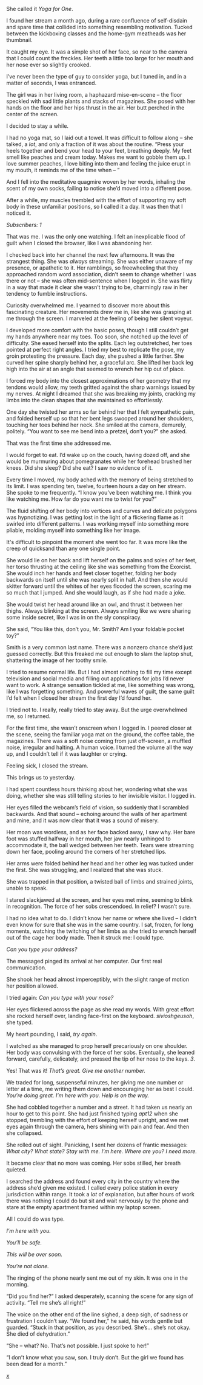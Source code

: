 She called it *Yoga for One*.

I found her stream a month ago, during a rare confluence of self-disdain and spare time that collided into something resembling motivation. Tucked between the kickboxing classes and the home-gym meatheads was her thumbnail.

It caught my eye. It was a simple shot of her face, so near to the camera that I could count the freckles. Her teeth a little too large for her mouth and her nose ever so slightly crooked.

I’ve never been the type of guy to consider yoga, but I tuned in, and in a matter of seconds, I was entranced.

The girl was in her living room, a haphazard mise-en-scene – the floor speckled with sad little plants and stacks of magazines. She posed with her hands on the floor and her hips thrust in the air. Her butt perched in the center of the screen.

I decided to stay a while.

I had no yoga mat, so I laid out a towel. It was difficult to follow along – she talked, a *lot*, and only a fraction of it was about the routine. “Press your heels together and bend your head to your feet, breathing deeply. My feet smell like peaches and cream today. Makes me want to gobble them up. I love summer peaches, I love biting into them and feeling the juice erupt in my mouth, it reminds me of the time when – ”

And I fell into the meditative quagmire woven by her words, inhaling the scent of my own socks, failing to notice she’d moved into a different pose.

After a while, my muscles trembled with the effort of supporting my soft body in these unfamiliar positions, so I called it a day. It was then that I noticed it.

*Subscribers: 1*

That was me. I was the only one watching. I felt an inexplicable flood of guilt when I closed the browser, like I was abandoning her.

I checked back into her channel the next few afternoons. It was the strangest thing. She was *always* streaming. She was either unaware of my presence, or apathetic to it. Her ramblings, so freewheeling that they approached random word association, didn’t seem to change whether I was there or not – she was often mid-sentence when I logged in. She was flirty in a way that made it clear she wasn’t trying to be, charmingly raw in her tendency to fumble instructions.

Curiosity overwhelmed me. I yearned to discover more about this fascinating creature. Her movements drew me in, like she was grasping at me through the screen. I marveled at the feeling of being her silent voyeur.

I developed more comfort with the basic poses, though I still couldn’t get my hands anywhere near my toes. Too soon, she notched up the level of difficulty. She eased herself into the splits. Each leg outstretched, her toes pointed at perfect right angles. I tried my best to replicate the pose, my groin protesting the pressure. Each day, she pushed a little farther. She curved her spine sharply behind her, a graceful arc. She lifted her back leg high into the air at an angle that seemed to wrench her hip out of place.

I forced my body into the closest approximations of her geometry that my tendons would allow, my teeth gritted against the sharp warnings issued by my nerves. At night I dreamed that she was breaking my joints, cracking my limbs into the clean shapes that she maintained so effortlessly.

One day she twisted her arms so far behind her that I felt sympathetic pain, and folded herself up so that her bent legs swooped around her shoulders, touching her toes behind her neck. She smiled at the camera, demurely, politely. “You want to see me bend into a pretzel, don’t you?” she asked.

That was the first time she addressed me.

I would forget to eat. I’d wake up on the couch, having dozed off, and she would be murmuring about pomegranates while her forehead brushed her knees. Did she sleep? Did she eat? I saw no evidence of it.

Every time I moved, my body ached with the memory of being stretched to its limit. I was spending ten, twelve, fourteen hours a day on her stream. She spoke to me frequently. “I know you’ve been watching me. I think you like watching me. How far do you want me to twist for you?”

The fluid shifting of her body into vertices and curves and delicate polygons was hypnotizing. I was getting lost in the light of a flickering flame as it swirled into different patterns. I was working myself into something more pliable, molding myself into something like her image.

It's difficult to pinpoint the moment she went too far. It was more like the creep of quicksand than any one single point.

She would lie on her back and lift herself on the palms and soles of her feet, her torso thrusting at the ceiling like she was something from the Exorcist. She would inch her hands and feet closer together, folding her body backwards on itself until she was nearly split in half. And then she would skitter forward until the whites of her eyes flooded the screen, scaring me so much that I jumped. And she would laugh, as if she had made a joke.

She would twist her head around like an owl, and thrust it between her thighs. Always blinking at the screen. Always smiling like we were sharing some inside secret, like I was in on the sly conspiracy.

She said, “You like this, don’t you, Mr. Smith? Am I your foldable pocket toy?”

Smith is a very common last name. There was a nonzero chance she’d just guessed correctly. But this freaked me out enough to slam the laptop shut, shattering the image of her toothy smile.

I tried to resume normal life. But I had almost nothing to fill my time except television and social media and filling out applications for jobs I’d never want to work. A strange sensation tickled at me, like something was wrong, like I was forgetting something. And powerful waves of guilt, the same guilt I’d felt when I closed her stream the first day I’d found her.

I tried not to. I really, really tried to stay away. But the urge overwhelmed me, so I returned.

For the first time, she wasn’t onscreen when I logged in. I peered closer at the scene, seeing the familiar yoga mat on the ground, the coffee table, the magazines. There was a soft noise coming from just off-screen, a muffled noise, irregular and halting. A human voice. I turned the volume all the way up, and I couldn’t tell if it was laughter or crying.

Feeling sick, I closed the stream.

This brings us to yesterday.

I had spent countless hours thinking about her, wondering what she was doing, whether she was still telling stories to her invisible visitor. I logged in.

Her eyes filled the webcam’s field of vision, so suddenly that I scrambled backwards. And that sound – echoing around the walls of her apartment and mine, and it was now clear that it was a sound of misery.

Her moan was wordless, and as her face backed away, I saw why. Her bare foot was stuffed halfway in her mouth, her jaw nearly unhinged to accommodate it, the ball wedged between her teeth. Tears were streaming down her face, pooling around the corners of her stretched lips.

Her arms were folded behind her head and her other leg was tucked under the first. She was struggling, and I realized that she was stuck.

She was trapped in that position, a twisted ball of limbs and strained joints, unable to speak.

I stared slackjawed at the screen, and her eyes met mine, seeming to blink in recognition. The force of her sobs crescendoed. In relief? I wasn’t sure.

I had no idea what to do. I didn’t know her name or where she lived – I didn’t even know for sure that she was in the same country. I sat, frozen, for long moments, watching the twitching of her limbs as she tried to wrench herself out of the cage her body made. Then it struck me: I could type.

*Can you type your address?*

The messaged pinged its arrival at her computer. Our first real communication.

She shook her head almost imperceptibly, with the slight range of motion her position allowed.

I tried again: *Can you type with your nose?*

Her eyes flickered across the page as she read my words. With great effort she rocked herself over, landing face-first on the keyboard. *sivioshgeusoh*, she typed.

My heart pounding, I said, *try again*.

I watched as she managed to prop herself precariously on one shoulder. Her body was convulsing with the force of her sobs. Eventually, she leaned forward, carefully, delicately, and pressed the tip of her nose to the keys. *3*.

Yes! That was it! *That’s great. Give me another number.*

We traded for long, suspenseful minutes, her giving me one number or letter at a time, me writing them down and encouraging her as best I could. *You’re doing great. I’m here with you. Help is on the way.*

She had cobbled together a number and a street. It had taken us nearly an hour to get to this point. She had just finished typing *apt12* when she stopped, trembling with the effort of keeping herself upright, and we met eyes again through the camera, hers shining with pain and fear. And then she collapsed.

She rolled out of sight. Panicking, I sent her dozens of frantic messages: *What city? What state? Stay with me. I’m here. Where are you? I need more.*

It became clear that no more was coming. Her sobs stilled, her breath quieted.

I searched the address and found every city in the country where the address she’d given me existed. I called every police station in every jurisdiction within range. It took a *lot* of explanation, but after hours of work there was nothing I could do but sit and wait nervously by the phone and stare at the empty apartment framed within my laptop screen.

All I could do was type.

*I’m here with you.*

*You’ll be safe.*

*This will be over soon.*

*You’re not alone.*

The ringing of the phone nearly sent me out of my skin. It was one in the morning.

“Did you find her?” I asked desperately, scanning the scene for any sign of activity. “Tell me she’s all right!”

The voice on the other end of the line sighed, a deep sigh, of sadness or frustration I couldn’t say. “We found her,” he said, his words gentle but guarded. “Stuck in that position, as you described. She’s… she’s not okay. She died of dehydration.”

“She – what? No. That’s not possible. I just spoke to her!”

“I don’t know what you saw, son. I truly don’t. But the girl we found has been dead for a month.”

[*x*](https://www.reddit.com/r/relicularity/)